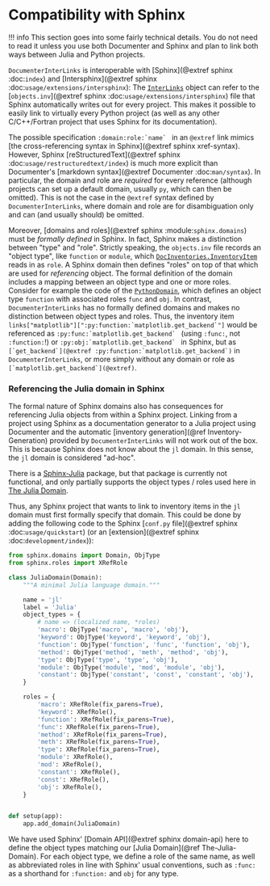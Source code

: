 # Compatibility with Sphinx

!!! info
    This section goes into some fairly technical details. You do not need to read it unless you use both Documenter and Sphinx and plan to link both ways between Julia and Python projects.

`DocumenterInterLinks` is interoperable with [Sphinx](@extref sphinx :doc:`index`) and [Intersphinx](@extref sphinx :doc:`usage/extensions/intersphinx`): The [`InterLinks`](@ref) object can refer to the [`objects.inv`](@extref sphinx :doc:`usage/extensions/intersphinx`) file that Sphinx automatically writes out for every project. This makes it possible to easily link to virtually every Python project (as well as any other C/C++/Fortran project that uses Sphinx for its documentation).

The possible specification ```:domain:role:`name` ``` in an `@extref` link mimics [the cross-referencing syntax in Sphinx](@extref sphinx xref-syntax). However, Sphinx [reStructuredText](@extref sphinx :doc:`usage/restructuredtext/index`) is much more explicit than Documenter's [markdown syntax](@extref Documenter :doc:`man/syntax`). In particular, the domain and role are *required* for every reference (although projects can set up a default domain, usually `py`, which can then be omitted). This is not the case in the `@extref` syntax defined by `DocumenterInterLinks`, where domain and role are for disambiguation only and can (and usually should) be omitted.

Moreover, [domains and roles](@extref sphinx :module:`sphinx.domains`) must be *formally  defined* in Sphinx. In fact, Sphinx makes a distinction between "type" and "role". Strictly speaking, the `objects.inv` file records an "object type", like `function` or `module`, which [`DocInventories.InventoryItem`](@extref) reads in as `role`. A Sphinx domain then defines "roles" on top of that which are used for *referencing* object. The formal definition of the domain includes a mapping between an object type and one or more roles. Consider for example the code of the [`PythonDomain`](https://www.sphinx-doc.org/en/master/_modules/sphinx/domains/python.html#PythonDomain), which defines an object type `function` with associated roles `func` and `obj`. In contrast, `DocumenterInterLinks` has no formally defined domains and makes no distinction between object types and roles. Thus, the inventory item ```links["matplotlib"][":py:function:`matplotlib.get_backend`"]``` would be referenced as ```:py:func:`matplotlib.get_backend` ``` (using `:func:`, not `:function:`!) or ```:py:obj:`matplotlib.get_backend` ``` in Sphinx, but as ```[`get_backend`](@extref :py:function:`matplotlib.get_backend`)``` in `DocumenterInterLinks`, or more simply without any domain or role as ```[`matplotlib.get_backend`](@extref)```.


### Referencing the Julia domain in Sphinx

The formal nature of Sphinx domains also has consequences for referencing Julia objects from within a Sphinx project. Linking from a project using Sphinx as a documentation generator to a Julia project using Documenter and the automatic [inventory generation](@ref Inventory-Generation) provided by `DocumenterInterLinks` will not work out of the box. This is because Sphinx does not know about the `jl` domain. In this sense, the `jl` domain is considered "ad-hoc".

There is a [Sphinx-Julia](https://github.com/bastikr/sphinx-julia) package, but that package is currently not functional, and only partially supports the object types / roles used here in [The Julia Domain](@ref).

Thus, any Sphinx project that wants to link to inventory items in the `jl` domain must first formally specify that domain. This could be done by adding the following code to the Sphinx [`conf.py` file](@extref sphinx :doc:`usage/quickstart`) (or an [extension](@extref sphinx :doc:`development/index`)):


```python
from sphinx.domains import Domain, ObjType
from sphinx.roles import XRefRole

class JuliaDomain(Domain):
    """A minimal Julia language domain."""

    name = 'jl'
    label = 'Julia'
    object_types = {
        # name => (localized name, *roles)
        'macro': ObjType('macro', 'macro', 'obj'),
        'keyword': ObjType('keyword', 'keyword', 'obj'),
        'function': ObjType('function', 'func', 'function', 'obj'),
        'method': ObjType('method', 'meth', 'method', 'obj'),
        'type': ObjType('type', 'type', 'obj'),
        'module': ObjType('module', 'mod', 'module', 'obj'),
        'constant': ObjType('constant', 'const', 'constant', 'obj'),
    }

    roles = {
        'macro': XRefRole(fix_parens=True),
        'keyword': XRefRole(),
        'function': XRefRole(fix_parens=True),
        'func': XRefRole(fix_parens=True),
        'method': XRefRole(fix_parens=True),
        'meth': XRefRole(fix_parens=True),
        'type': XRefRole(fix_parens=True),
        'module': XRefRole(),
        'mod': XRefRole(),
        'constant': XRefRole(),
        'const': XRefRole(),
        'obj': XRefRole(),
    }


def setup(app):
    app.add_domain(JuliaDomain)
```

We have used Sphinx' [Domain API](@extref sphinx domain-api) here to define the object types matching our [Julia Domain](@ref The-Julia-Domain). For each object type, we define a role of the same name, as well as abbreviated roles in line with Sphinx' usual conventions, such as `:func:` as a shorthand for `:function:` and `obj` for any type.
